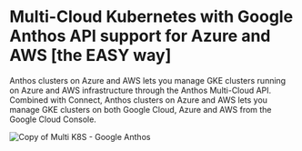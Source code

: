 # Multi-Cloud Kubernetes with Google Anthos API support for Azure and AWS [the EASY way]


Anthos clusters on Azure and AWS lets you manage GKE clusters running on Azure and AWS infrastructure through the Anthos Multi-Cloud API. Combined with Connect, Anthos clusters on Azure and AWS lets you manage GKE clusters on both Google Cloud, Azure and AWS from the Google Cloud Console.

![Copy of Multi K8S - Google Anthos](https://user-images.githubusercontent.com/104167951/165634427-2d492750-6d68-4c41-afc9-cd4cd112224f.jpeg)
